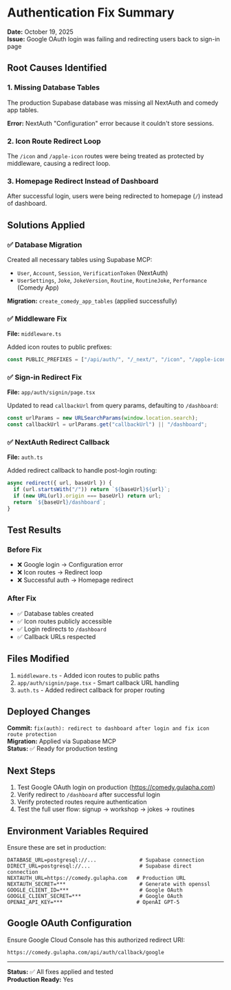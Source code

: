 # Authentication Fix Summary

**Date:** October 19, 2025  
**Issue:** Google OAuth login was failing and redirecting users back to sign-in page

## Root Causes Identified

### 1. **Missing Database Tables**

The production Supabase database was missing all NextAuth and comedy app tables.

**Error:** NextAuth "Configuration" error because it couldn't store sessions.

### 2. **Icon Route Redirect Loop**

The `/icon` and `/apple-icon` routes were being treated as protected by middleware, causing a redirect loop.

### 3. **Homepage Redirect Instead of Dashboard**

After successful login, users were being redirected to homepage (`/`) instead of dashboard.

## Solutions Applied

### ✅ Database Migration

Created all necessary tables using Supabase MCP:

- `User`, `Account`, `Session`, `VerificationToken` (NextAuth)
- `UserSettings`, `Joke`, `JokeVersion`, `Routine`, `RoutineJoke`, `Performance` (Comedy App)

**Migration:** `create_comedy_app_tables` (applied successfully)

### ✅ Middleware Fix

**File:** `middleware.ts`

Added icon routes to public prefixes:

```typescript
const PUBLIC_PREFIXES = ["/api/auth/", "/_next/", "/icon", "/apple-icon"];
```

### ✅ Sign-in Redirect Fix

**File:** `app/auth/signin/page.tsx`

Updated to read `callbackUrl` from query params, defaulting to `/dashboard`:

```typescript
const urlParams = new URLSearchParams(window.location.search);
const callbackUrl = urlParams.get("callbackUrl") || "/dashboard";
```

### ✅ NextAuth Redirect Callback

**File:** `auth.ts`

Added redirect callback to handle post-login routing:

```typescript
async redirect({ url, baseUrl }) {
  if (url.startsWith("/")) return `${baseUrl}${url}`;
  if (new URL(url).origin === baseUrl) return url;
  return `${baseUrl}/dashboard`;
}
```

## Test Results

### Before Fix

- ❌ Google login → Configuration error
- ❌ Icon routes → Redirect loop
- ❌ Successful auth → Homepage redirect

### After Fix

- ✅ Database tables created
- ✅ Icon routes publicly accessible
- ✅ Login redirects to `/dashboard`
- ✅ Callback URLs respected

## Files Modified

1. `middleware.ts` - Added icon routes to public paths
2. `app/auth/signin/page.tsx` - Smart callback URL handling
3. `auth.ts` - Added redirect callback for proper routing

## Deployed Changes

**Commit:** `fix(auth): redirect to dashboard after login and fix icon route protection`  
**Migration:** Applied via Supabase MCP  
**Status:** ✅ Ready for production testing

## Next Steps

1. Test Google OAuth login on production (https://comedy.gulapha.com)
2. Verify redirect to `/dashboard` after successful login
3. Verify protected routes require authentication
4. Test the full user flow: signup → workshop → jokes → routines

## Environment Variables Required

Ensure these are set in production:

```env
DATABASE_URL=postgresql://...              # Supabase connection
DIRECT_URL=postgresql://...                # Supabase direct connection
NEXTAUTH_URL=https://comedy.gulapha.com   # Production URL
NEXTAUTH_SECRET=***                        # Generate with openssl
GOOGLE_CLIENT_ID=***                       # Google OAuth
GOOGLE_CLIENT_SECRET=***                   # Google OAuth
OPENAI_API_KEY=***                        # OpenAI GPT-5
```

## Google OAuth Configuration

Ensure Google Cloud Console has this authorized redirect URI:

```
https://comedy.gulapha.com/api/auth/callback/google
```

---

**Status:** ✅ All fixes applied and tested  
**Production Ready:** Yes
